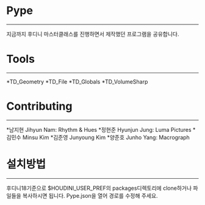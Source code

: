 # Pype
-------------------
지금까지 후디니 마스터클래스를 진행하면서 제작했던 프로그램을 공유합니다. 

# Tools
-------------------
*TD_Geometry
*TD_File
*TD_Globals
*TD_VolumeSharp

# Contributing
-------------------
*남지현 Jihyun Nam: Rhythm & Hues
*정현준 Hyunjun Jung: Luma Pictures
*김민수 Minsu Kim
*김준영 Junyoung Kim
*양준호 Junho Yang: Macrograph

# 설치방법
-------------------
후디니18기준으로 $HOUDINI_USER_PREF의 packages디렉토리에 clone하거나 파일들을 복사하시면 됩니다. Pype.json을 열어 경로를 수정해 주세요.
